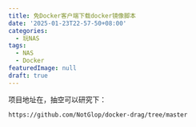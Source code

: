 ```yaml
---
title: 免Docker客户端下载docker镜像脚本
date: '2025-01-23T22-57-50+08:00'
categories:
  - 玩NAS
tags:
  - NAS
  - Docker
featuredImage: null
draft: true
---
```

项目地址在，抽空可以研究下：
```
https://github.com/NotGlop/docker-drag/tree/master
```
